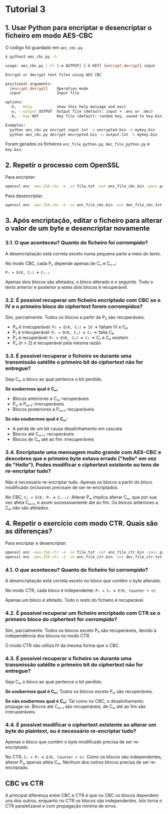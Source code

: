 # Tutorial 3

## 1. Usar Python para encriptar e desencriptar o ficheiro em modo AES-CBC

O código foi guardado em `aes_cbc.py`.

```bash
$ python3 aes_cbc.py -h

usage: aes_cbc.py [-h] [-o OUTPUT] [-k KEY] {encrypt,decrypt} input

Encrypt or decrypt text files using AES CBC

positional arguments:
  {encrypt,decrypt}    Operation mode
  input                Input file

options:
  -h, --help           show this help message and exit
  -o, --output OUTPUT  Output file (default: input + .enc or .dec)
  -k, --key KEY        Key file (default: random key, saved to key.bin)

Examples:
  python aes_cbc.py encrypt input.txt -o encrypted.bin -k mykey.bin
  python aes_cbc.py decrypt encrypted.bin -o output.txt -k mykey.bin
```

Foram gerados os ficheiros `enc_file_python.py`, `dec_file_python.py` e `key.bin`.

## 2. Repetir o processo com OpenSSL

Para encriptar:

```bash
openssl enc -aes-256-cbc -e -in file.txt -out enc_file_cbc.bin -pass pass:password -pbkdf2
```

Para desencriptar:

```bash
openssl enc -aes-256-cbc -d -in enc_file_cbc.bin -out dec_file_cbc.txt -pass pass:password -pbkdf2
```

## 3. Após encriptação, editar o ficheiro para alterar o valor de um byte e desencriptar novamente

### 3.1. O que aconteceu? Quanto do ficheiro foi corrompido?

A desencriptação está correta exceto numa pequena parte a meio do texto.

No modo CBC, cada Pₙ depende apenas de Cₙ e Cₙ₋₁:

```
Pₙ = D(K, Cₙ) ⊕ Cₙ₋₁
```

Apenas dois blocos são afetados, o bloco alterado e o seguinte. Todo o texto anterior e posterior a estes dois blocos é recuperável.

### 3.2. É possível recuperar um ficheiro encriptado com CBC se o IV e o primeiro bloco do ciphertext forem corrompidos?

Sim, parcialmente. Todos os blocos a partir de P₂ são recuperáveis.

- P₀ é irrecuperável: `P₀ = D(K, C₀) ⊕ IV` → faltam IV e C₀
- P₁ é irrecuperável: `P₁ = D(K, C₁) ⊕ C₀` → falta C₀
- P₂ é recuperável: `P₂ = D(K, C₂) ⊕ C₁` → C₁ e C₂ existem
- Pₙ (n > 2) é recuperável pela mesma razão

### 3.3. É possível recuperar o ficheiro se durante uma transmissão satélite o primeiro bit do ciphertext não for entregue?

Seja Cₘ o bloco ao qual pertence o bit perdido.

**Se soubermos qual é Cₘ:**
- Blocos anteriores a Cₘ: recuperáveis
- Pₘ e Pₘ₊₁: irrecuperáveis
- Blocos posteriores a Pₘ₊₁: recuperáveis

**Se não soubermos qual é Cₘ:**
- A perda de um bit causa desalinhamento em cascata
- Blocos até Cₘ₋₁: recuperáveis
- Blocos de Cₘ até ao fim: irrecuperáveis

### 3.4. Encriptaste uma mensagem muito grande com AES-CBC e descobres que o primeiro byte estava errado ("hello" em vez de "Hello"). Podes modificar o ciphertext existente ou tens de re-encriptar tudo?

Não é necessário re-encriptar tudo. Apenas os blocos a partir do bloco modificado (inclusive) precisam de ser re-encriptados.

No CBC, `Cₙ = E(K, Pₙ ⊕ Cₙ₋₁)`. Alterar Pₘ implica alterar Cₘ, que por sua vez afeta Cₘ₊₁, e assim sucessivamente até ao fim. Os blocos anteriores a Cₘ não são afetados.

## 4. Repetir o exercício com modo CTR. Quais são as diferenças?

Para encriptar e desencriptar:

```bash
openssl enc -aes-256-ctr -e -in file.txt -out enc_file_ctr.bin -pass pass:password -pbkdf2
openssl enc -aes-256-ctr -d -in enc_file_ctr.bin -out dec_file_ctr.txt -pass pass:password -pbkdf2
```

### 4.1. O que aconteceu? Quanto do ficheiro foi corrompido?

A desencriptação está correta exceto no bloco que contém o byte alterado.

No modo CTR, cada bloco é independente: `Pₙ = Cₙ ⊕ E(K, Counter + n)`

Apenas um bloco é afetado. Todo o resto do ficheiro é recuperável.

### 4.2. É possível recuperar um ficheiro encriptado com CTR se o primeiro bloco do ciphertext for corrompido?

Sim, parcialmente. Todos os blocos exceto P₀ são recuperáveis, devido à independência dos blocos no modo CTR.

O modo CTR não utiliza IV da mesma forma que o CBC.

### 4.3. É possível recuperar o ficheiro se durante uma transmissão satélite o primeiro bit do ciphertext não for entregue?

Seja Cₘ o bloco ao qual pertence o bit perdido.

**Se soubermos qual é Cₘ:** Todos os blocos exceto Pₘ são recuperáveis.

**Se não soubermos qual é Cₘ:** Tal como no CBC, o desalinhamento propaga-se. Blocos até Cₘ₋₁ são recuperáveis, de Cₘ até ao fim são irrecuperáveis.

### 4.4. É possível modificar o ciphertext existente ao alterar um byte do plaintext, ou é necessário re-encriptar tudo?

Apenas o bloco que contém o byte modificado precisa de ser re-encriptado.

No CTR, `Cₙ = Pₙ ⊕ E(K, Counter + n)`. Como os blocos são independentes, alterar Pₘ apenas afeta Cₘ. Nenhum dos outros blocos precisa de ser re-encriptado.

## CBC vs CTR

A principal diferença entre CBC e CTR é que no CBC os blocos dependem uns dos outros, enquanto no CTR os blocos são independentes. Isto torna o CTR paralelizável e com propagação mínima de erros.
